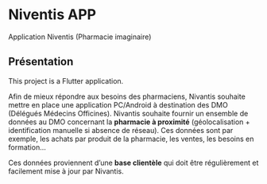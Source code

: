 # Niventis APP

Application Niventis (Pharmacie imaginaire)

## Présentation

This project is a Flutter application.

Afin de mieux répondre aux besoins des pharmaciens, Nivantis souhaite mettre en place une application PC/Android à destination des DMO (Délégués Médecins Officines).
Nivantis souhaite fournir un ensemble de données au DMO concernant la **pharmacie à proximité** (géolocalisation + identification manuelle si absence de réseau). 
Ces données sont par exemple, les achats par produit de la pharmacie, les ventes, les besoins en formation…

Ces données proviennent d’une **base clientèle** qui doit être régulièrement et facilement mise à jour par Nivantis.

